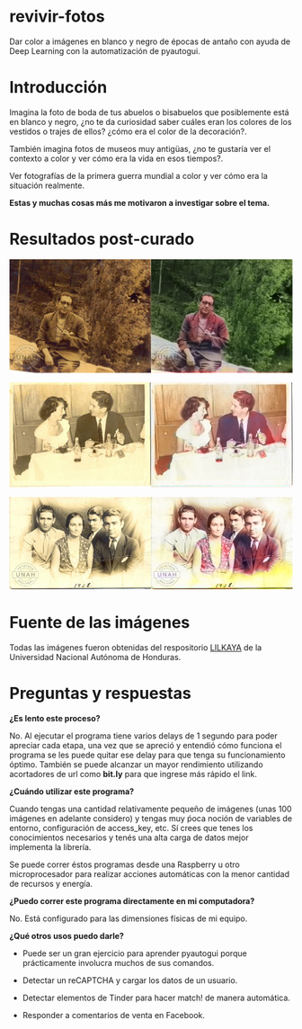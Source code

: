 # revivir-fotos
Dar color a imágenes en blanco y negro de épocas de antaño con ayuda de Deep Learning con la automatización de pyautogui. 

# Introducción

Imagina la foto de boda de tus abuelos o bisabuelos que posiblemente está en blanco y negro, ¿no te da curiosidad saber cuáles eran los colores de los vestidos o trajes de ellos? ¿cómo era el color de la decoración?.

También imagina fotos de museos muy antigüas, ¿no te gustaría ver el contexto a color y ver cómo era la vida en esos tiempos?. 

Ver fotografías de la primera guerra mundial a color y ver cómo era la situación realmente. 

**Estas y muchas cosas más me motivaron a investigar sobre el tema.**

# Resultados post-curado

![compara1](https://github.com/cabustillo13/Revivir-imagenes/blob/master/Ejemplos/comparar1.png)

![compara0](https://github.com/cabustillo13/Revivir-imagenes/blob/master/Ejemplos/comparar0.png)

![compara2](https://github.com/cabustillo13/Revivir-imagenes/blob/master/Ejemplos/comparar2.png)

# Fuente de las imágenes

Todas las imágenes fueron obtenidas del respositorio [LILKAYA](https://lilkaya.unah.edu.hn/) de la Universidad Nacional Autónoma de Honduras. 

# Preguntas y respuestas

**¿Es lento este proceso?** 

No. Al ejecutar el programa tiene varios delays de 1 segundo para poder apreciar cada etapa, una vez que se apreció y entendió cómo funciona el programa se les puede quitar ese delay para que tenga su funcionamiento óptimo. También se puede alcanzar un mayor rendimiento utilizando acortadores de url como **bit.ly** para que ingrese más rápido el link. 

**¿Cuándo utilizar este programa?** 

Cuando tengas una cantidad relativamente pequeño de imágenes (unas 100 imágenes en adelante considero) y tengas muy ṕoca noción de variables de entorno, configuración de access_key, etc. Sí crees que tenes los conocimientos necesarios y tenés una alta carga de datos mejor implementa la librería.

Se puede correr éstos programas desde una Raspberry u otro microprocesador para realizar acciones automáticas con la menor cantidad de recursos y energía.

**¿Puedo correr este programa directamente en mi computadora?**

No. Está configurado para las dimensiones físicas de mi equipo.

**¿Qué otros usos puedo darle?** 

* Puede ser un gran ejercicio para aprender pyautogui porque prácticamente involucra muchos de sus comandos.

* Detectar un reCAPTCHA y cargar los datos de un usuario.

* Detectar elementos de Tinder para hacer match! de manera automática.

* Responder a comentarios de venta en Facebook.
